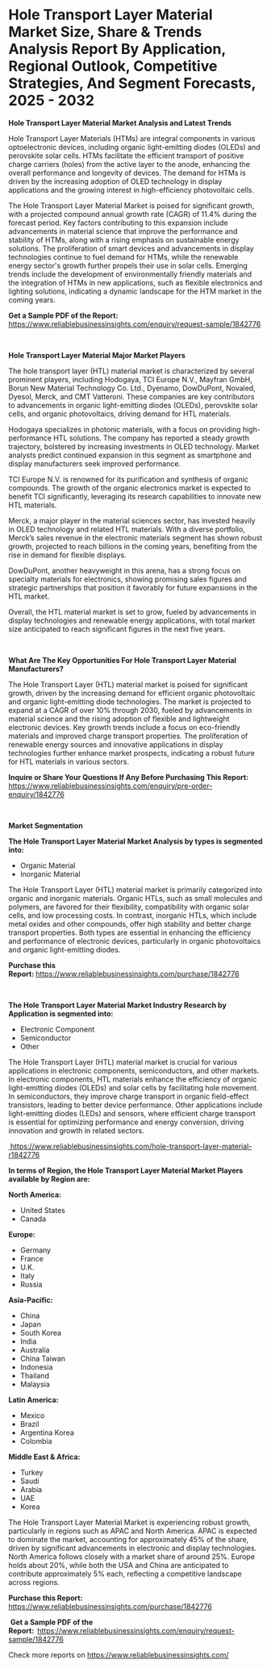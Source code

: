 <p><h1>Hole Transport Layer Material Market Size, Share & Trends Analysis Report By Application, Regional Outlook, Competitive Strategies, And Segment Forecasts, 2025 - 2032</h1></p><p><strong>Hole Transport Layer Material Market Analysis and Latest Trends</strong></p>
<p><p>Hole Transport Layer Materials (HTMs) are integral components in various optoelectronic devices, including organic light-emitting diodes (OLEDs) and perovskite solar cells. HTMs facilitate the efficient transport of positive charge carriers (holes) from the active layer to the anode, enhancing the overall performance and longevity of devices. The demand for HTMs is driven by the increasing adoption of OLED technology in display applications and the growing interest in high-efficiency photovoltaic cells.</p><p>The Hole Transport Layer Material Market is poised for significant growth, with a projected compound annual growth rate (CAGR) of 11.4% during the forecast period. Key factors contributing to this expansion include advancements in material science that improve the performance and stability of HTMs, along with a rising emphasis on sustainable energy solutions. The proliferation of smart devices and advancements in display technologies continue to fuel demand for HTMs, while the renewable energy sector's growth further propels their use in solar cells. Emerging trends include the development of environmentally friendly materials and the integration of HTMs in new applications, such as flexible electronics and lighting solutions, indicating a dynamic landscape for the HTM market in the coming years.</p></p>
<p><strong>Get a Sample PDF of the Report:&nbsp;</strong> <a href="https://www.reliablebusinessinsights.com/enquiry/request-sample/1842776?utm_campaign=2313&utm_medium=2&utm_source=Github&utm_content=ia&utm_term=26032025&utm_id=hole-transport-layer-material">https://www.reliablebusinessinsights.com/enquiry/request-sample/1842776</a></p>
<p>&nbsp;</p>
<p><strong>Hole Transport Layer Material Major Market Players</strong></p>
<p><p>The hole transport layer (HTL) material market is characterized by several prominent players, including Hodogaya, TCI Europe N.V., Mayfran GmbH, Borun New Material Technology Co. Ltd., Dyenamo, DowDuPont, Novaled, Dyesol, Merck, and CMT Vatteroni. These companies are key contributors to advancements in organic light-emitting diodes (OLEDs), perovskite solar cells, and organic photovoltaics, driving demand for HTL materials.</p><p>Hodogaya specializes in photonic materials, with a focus on providing high-performance HTL solutions. The company has reported a steady growth trajectory, bolstered by increasing investments in OLED technology. Market analysts predict continued expansion in this segment as smartphone and display manufacturers seek improved performance.</p><p>TCI Europe N.V. is renowned for its purification and synthesis of organic compounds. The growth of the organic electronics market is expected to benefit TCI significantly, leveraging its research capabilities to innovate new HTL materials.</p><p>Merck, a major player in the material sciences sector, has invested heavily in OLED technology and related HTL materials. With a diverse portfolio, Merck’s sales revenue in the electronic materials segment has shown robust growth, projected to reach billions in the coming years, benefiting from the rise in demand for flexible displays.</p><p>DowDuPont, another heavyweight in this arena, has a strong focus on specialty materials for electronics, showing promising sales figures and strategic partnerships that position it favorably for future expansions in the HTL market.</p><p>Overall, the HTL material market is set to grow, fueled by advancements in display technologies and renewable energy applications, with total market size anticipated to reach significant figures in the next five years.</p></p>
<p>&nbsp;</p>
<p><strong>What Are The Key Opportunities For Hole Transport Layer Material Manufacturers?</strong></p>
<p><p>The Hole Transport Layer (HTL) material market is poised for significant growth, driven by the increasing demand for efficient organic photovoltaic and organic light-emitting diode technologies. The market is projected to expand at a CAGR of over 10% through 2030, fueled by advancements in material science and the rising adoption of flexible and lightweight electronic devices. Key growth trends include a focus on eco-friendly materials and improved charge transport properties. The proliferation of renewable energy sources and innovative applications in display technologies further enhance market prospects, indicating a robust future for HTL materials in various sectors.</p></p>
<p><strong>Inquire or Share Your Questions If Any Before Purchasing This Report:</strong> <a href="https://www.reliablebusinessinsights.com/enquiry/pre-order-enquiry/1842776?utm_campaign=2313&utm_medium=2&utm_source=Github&utm_content=ia&utm_term=26032025&utm_id=hole-transport-layer-material">https://www.reliablebusinessinsights.com/enquiry/pre-order-enquiry/1842776</a></p>
<p>&nbsp;</p>
<p><strong>Market Segmentation</strong></p>
<p><strong>The Hole Transport Layer Material Market Analysis by types is segmented into:</strong></p>
<p><ul><li>Organic Material</li><li>Inorganic Material</li></ul></p>
<p><p>The Hole Transport Layer (HTL) material market is primarily categorized into organic and inorganic materials. Organic HTLs, such as small molecules and polymers, are favored for their flexibility, compatibility with organic solar cells, and low processing costs. In contrast, inorganic HTLs, which include metal oxides and other compounds, offer high stability and better charge transport properties. Both types are essential in enhancing the efficiency and performance of electronic devices, particularly in organic photovoltaics and organic light-emitting diodes.</p></p>
<p><strong>Purchase this Report:&nbsp;</strong><a href="https://www.reliablebusinessinsights.com/purchase/1842776?utm_campaign=2313&utm_medium=2&utm_source=Github&utm_content=ia&utm_term=26032025&utm_id=hole-transport-layer-material">https://www.reliablebusinessinsights.com/purchase/1842776</a></p>
<p>&nbsp;</p>
<p><strong>The Hole Transport Layer Material Market Industry Research by Application is segmented into:</strong></p>
<p><ul><li>Electronic Component</li><li>Semiconductor</li><li>Other</li></ul></p>
<p><p>The Hole Transport Layer (HTL) material market is crucial for various applications in electronic components, semiconductors, and other markets. In electronic components, HTL materials enhance the efficiency of organic light-emitting diodes (OLEDs) and solar cells by facilitating hole movement. In semiconductors, they improve charge transport in organic field-effect transistors, leading to better device performance. Other applications include light-emitting diodes (LEDs) and sensors, where efficient charge transport is essential for optimizing performance and energy conversion, driving innovation and growth in related sectors.</p></p>
<p><a href="https://www.reliablebusinessinsights.com/hole-transport-layer-material-r1842776?utm_campaign=2313&utm_medium=2&utm_source=Github&utm_content=ia&utm_term=26032025&utm_id=hole-transport-layer-material">&nbsp;https://www.reliablebusinessinsights.com/hole-transport-layer-material-r1842776</a></p>
<p><strong>In terms of Region, the Hole Transport Layer Material Market Players available by Region are:</strong></p>
<p>
    <p> <strong> North America: </strong>
        <ul>
            <li>United States</li>
            <li>Canada</li>
        </ul>
        </p> 
    <p> <strong> Europe: </strong>
        <ul>
            <li>Germany</li>
            <li>France</li>
            <li>U.K.</li>
            <li>Italy</li>
            <li>Russia</li>
        </ul>
        </p> 
    <p> <strong> Asia-Pacific: </strong>
        <ul>
            <li>China</li>
            <li>Japan</li>
            <li>South Korea</li>
            <li>India</li>
            <li>Australia</li>
            <li>China Taiwan</li>
            <li>Indonesia</li>
            <li>Thailand</li>
            <li>Malaysia</li>
        </ul>
        </p> 
    <p> <strong> Latin America: </strong>
        <ul>
            <li>Mexico</li>
            <li>Brazil</li>
            <li>Argentina Korea</li>
            <li>Colombia</li>
        </ul>
        </p> 
    <p> <strong> Middle East & Africa: </strong>
        <ul>
            <li>Turkey</li>
            <li>Saudi</li>
            <li>Arabia</li>
            <li>UAE</li>
            <li>Korea</li>
        </ul>
    </p>
    </p>
<p><p>The Hole Transport Layer Material Market is experiencing robust growth, particularly in regions such as APAC and North America. APAC is expected to dominate the market, accounting for approximately 45% of the share, driven by significant advancements in electronic and display technologies. North America follows closely with a market share of around 25%. Europe holds about 20%, while both the USA and China are anticipated to contribute approximately 5% each, reflecting a competitive landscape across regions.</p></p>
<p><strong>Purchase this Report: </strong><a href="https://www.reliablebusinessinsights.com/purchase/1842776?utm_campaign=2313&utm_medium=2&utm_source=Github&utm_content=ia&utm_term=26032025&utm_id=hole-transport-layer-material">https://www.reliablebusinessinsights.com/purchase/1842776</a></p>
<p>&nbsp;<strong>Get a Sample PDF of the Report:&nbsp;&nbsp;</strong><a href="https://www.reliablebusinessinsights.com/enquiry/request-sample/1842776?utm_campaign=2313&utm_medium=2&utm_source=Github&utm_content=ia&utm_term=26032025&utm_id=hole-transport-layer-material">https://www.reliablebusinessinsights.com/enquiry/request-sample/1842776</a></p>
<p><strong></strong></p>
<p>Check more reports on <a href="https://www.reliablebusinessinsights.com/?utm_campaign=2313&utm_medium=2&utm_source=Github&utm_content=ia&utm_term=26032025&utm_id=hole-transport-layer-material">https://www.reliablebusinessinsights.com/</a></p>